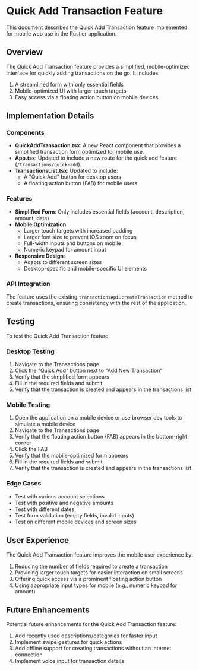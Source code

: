 # Quick Add Transaction Feature

This document describes the Quick Add Transaction feature implemented for mobile web use in the Rustler application.

## Overview

The Quick Add Transaction feature provides a simplified, mobile-optimized interface for quickly adding transactions on the go. It includes:

1. A streamlined form with only essential fields
2. Mobile-optimized UI with larger touch targets
3. Easy access via a floating action button on mobile devices

## Implementation Details

### Components

- **QuickAddTransaction.tsx**: A new React component that provides a simplified transaction form optimized for mobile use.
- **App.tsx**: Updated to include a new route for the quick add feature (`/transactions/quick-add`).
- **TransactionsList.tsx**: Updated to include:
  - A "Quick Add" button for desktop users
  - A floating action button (FAB) for mobile users

### Features

- **Simplified Form**: Only includes essential fields (account, description, amount, date)
- **Mobile Optimization**:
  - Larger touch targets with increased padding
  - Larger font size to prevent iOS zoom on focus
  - Full-width inputs and buttons on mobile
  - Numeric keypad for amount input
- **Responsive Design**:
  - Adapts to different screen sizes
  - Desktop-specific and mobile-specific UI elements

### API Integration

The feature uses the existing `transactionsApi.createTransaction` method to create transactions, ensuring consistency with the rest of the application.

## Testing

To test the Quick Add Transaction feature:

### Desktop Testing

1. Navigate to the Transactions page
2. Click the "Quick Add" button next to "Add New Transaction"
3. Verify that the simplified form appears
4. Fill in the required fields and submit
5. Verify that the transaction is created and appears in the transactions list

### Mobile Testing

1. Open the application on a mobile device or use browser dev tools to simulate a mobile device
2. Navigate to the Transactions page
3. Verify that the floating action button (FAB) appears in the bottom-right corner
4. Click the FAB
5. Verify that the mobile-optimized form appears
6. Fill in the required fields and submit
7. Verify that the transaction is created and appears in the transactions list

### Edge Cases

- Test with various account selections
- Test with positive and negative amounts
- Test with different dates
- Test form validation (empty fields, invalid inputs)
- Test on different mobile devices and screen sizes

## User Experience

The Quick Add Transaction feature improves the mobile user experience by:

1. Reducing the number of fields required to create a transaction
2. Providing larger touch targets for easier interaction on small screens
3. Offering quick access via a prominent floating action button
4. Using appropriate input types for mobile (e.g., numeric keypad for amount)

## Future Enhancements

Potential future enhancements for the Quick Add Transaction feature:

1. Add recently used descriptions/categories for faster input
2. Implement swipe gestures for quick actions
3. Add offline support for creating transactions without an internet connection
4. Implement voice input for transaction details
